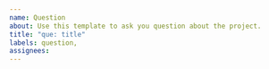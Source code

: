 ```yaml
---
name: Question
about: Use this template to ask you question about the project.
title: "que: title"
labels: question,
assignees:
---
```


